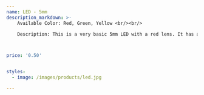 ```yaml
---
name: LED - 5mm
description_markdown: >-
    Available Color: Red, Green, Yellow <br/><br/>

    Description: This is a very basic 5mm LED with a red lens. It has a typical forward voltage of 2.0V and a rated forward current of 20mA.



price: '0.50'


styles:
  - image: /images/products/led.jpg

---
```

